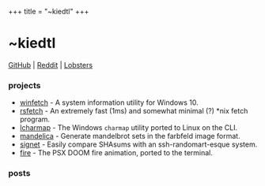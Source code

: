 +++
title = "~kiedtl"
+++

# ~kiedtl

[GitHub](https://github.com/kiedtl) | [Reddit](https://old.reddit.com/u/kiedtl) | [Lobsters](https://lobste.rs/u/kiedtl)

### projects

- [winfetch](https://github.com/lptstr/winfetch) - A system information utility for Windows 10.
- [rsfetch](projects/rsfetch/) - An extremely fast (1ms) and somewhat minimal (?) *nix fetch program.
- [lcharmap](https://github.com/lptstr/lcharmap) - The Windows `charmap` utility ported to Linux on the CLI.
- [mandelica](https://github.com/lptstr/mandelica) - Generate mandelbrot sets in the farbfeld image format.
- [signet](https://github.com/lpstr/signet) - Easily compare SHAsums with an ssh-randomart-esque system.
- [fire](https://github.com/lptstr/fire) - The PSX DOOM fire animation, ported to the terminal.

### posts
